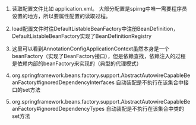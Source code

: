 1. 读取配置文件比如 application.xml。 大部分配置是spirng中唯一需要程序员设置的地方，所以要属性配置的读取过程。 
2. load配置文件时往DefaultListableBeanFactory中注册BeanDefinition，DefaultListableBeanFactory实现了BeanDefinitionRegistry
3. 这里可以看到AnnotationConfigApplicationContext虽然本身是一个beanFactory（实现了BeanFactory接口），但是依赖查找，依赖注入的过程是依赖内部的beanFactory来实现的（典型的代理模式）



5. org.springframework.beans.factory.support.AbstractAutowireCapableBeanFactory#ignoredDependencyInterfaces 自动装配是不执行在该集合中接口的set方法
6. org.springframework.beans.factory.support.AbstractAutowireCapableBeanFactory#ignoredDependencyTypes 自动装配是不执行在该集合中类的set方法
